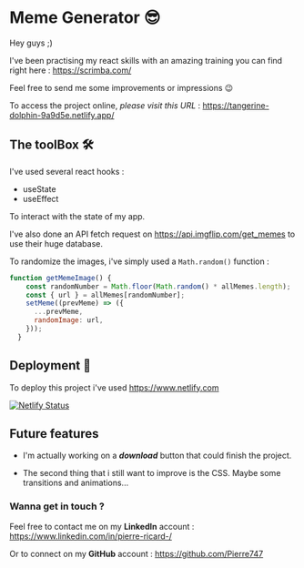 
# Meme Generator 😎

Hey guys ;)

I've been practising my react skills with an amazing training you can find right here : <https://scrimba.com/>

Feel free to send me some improvements or impressions 😉

To access the project online, *please visit this URL* : https://tangerine-dolphin-9a9d5e.netlify.app/

## The toolBox 🛠️

I've used several react hooks :

- useState
- useEffect

To interact with the state of my app.

I've also done an API fetch request on <https://api.imgflip.com/get_memes> to use their huge database.

To randomize the images, i've simply used a ```Math.random()``` function :

```javascript
function getMemeImage() {
    const randomNumber = Math.floor(Math.random() * allMemes.length);
    const { url } = allMemes[randomNumber];
    setMeme((prevMeme) => ({
      ...prevMeme,
      randomImage: url,
    }));
  }
```

## Deployment 🛫

To deploy this project i've used <https://www.netlify.com>

[![Netlify Status](https://api.netlify.com/api/v1/badges/a6efeab5-d10e-426b-a7b0-37516784e7a5/deploy-status)](https://app.netlify.com/sites/tangerine-dolphin-9a9d5e/deploys)

## Future features

- I'm actually working on a ***download*** button that could finish the project.

- The second thing that i still want to improve is the CSS. Maybe some transitions and animations...

### Wanna get in touch ?

Feel free to contact me on my **LinkedIn** account :  <https://www.linkedin.com/in/pierre-ricard-/>

Or to connect on my **GitHub** account : <https://github.com/Pierre747>
